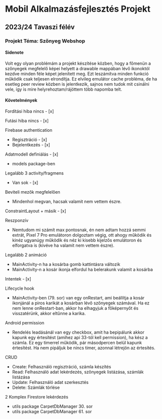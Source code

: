 # Mobil Alkalmazásfejlesztés Projekt
## 2023/24 Tavaszi félév
### Projekt Téma: Szőnyeg Webshop

#### Sidenote

Volt egy olyan problémám a projekt készítése közben, hogy a főmenün a szőnyegek megfelelő képei helyett a drawable mappában lévő ikonoktól kezdve minden féle képet jelenített meg. Ezt leszámítva minden funkció működik csak teljesen elrondítja. Ez elvileg emulátor cache probléma, de ha esetleg peer review közben is jelentkezik, sajnos nem tudok mit csinálni vele, így is mire helyrehoztam/rájöttem több napomba telt.

#### Követelmények

Fordítási hiba nincs - [x]

Futási hiba nincs - [x]

Firebase authentication
- Regisztráció - [x]
- Bejelentkezés - [x]

Adatmodell definiálás - [x]
- models package-ben

Legalább 3 activity/fragmens
- Van sok - [x]

Beviteli mezők megfelelően
- Mindenhol megvan, hacsak valamit nem vettem észre.

ConstraintLayout + másik - [x]

Reszponzív
- Nemtudom mi számít max pontosnak, én nem adtam hozzá semmi extrát, Pixel 7 Pro emulátoron dolgoztam végig, ott ahogy működik és kinéz ugyanúgy működik és néz ki kisebb      kijelzős emulátoron és elforgatva is (kivéve ha valamit nem vettem észre).

Legalább 2 animáció
- MainActivity-n ha a kosárba gomb kattintásra változik
- MainActivity-n a kosár ikonja elfordul ha belerakunk valamit a kosárba

Intentek - [x]

Lifecycle hook
-  MainActivity-ben (79. sor) van egy onRestart, ami beállítja a kosár ikonjánál a piros karikát a kosárban lévő szőnyegek számával. Ha ez nem lenne onRestart-ban, akkor ha    elhagyjuk a főképernyőt és visszatérünk, akkor eltűnne a karika.

Android permission
- Rendelés leadásánál van egy checkbox, amit ha bepipálunk akkor kapunk egy értesítést (amihez api 33-tól kell permission), ha kész a számla. Ez egy timerrel működik, pár     másodpercen belül kapunk értesítést. Ha nem pipáljuk be nincs timer, azonnal létrejön az értesítés.

CRUD
- Create: Felhasználó regisztráció, számla készítés
- Read: Felhasználó adat lekérdezés, szőnyegek listázása, számlák listázása
- Update: Felhasználó adat szerkesztés
- Delete: Számlák törlése

2 Komplex Firestore lekérdezés
- utils package CarpetDbManager 30. sor
- utils package CarpetDbManager 61. sor
